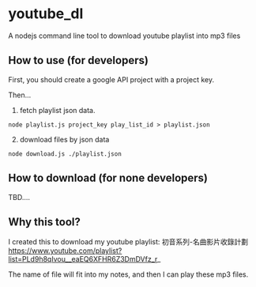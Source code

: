 youtube_dl
==========

A nodejs command line tool to download youtube playlist into mp3 files

How to use (for developers)
---------------------------

First, you should create a google API project with a project key.

Then...

1) fetch playlist json data.
```
node playlist.js project_key play_list_id > playlist.json
```

2) download files by json data
```
node download.js ./playlist.json
```

How to download (for none developers)
-------------------------------------

TBD....

Why this tool?
--------------

I created this to download my youtube playlist: 初音系列-名曲影片收錄計劃
https://www.youtube.com/playlist?list=PLd9h8qIvou__eaEQ6XFHR6Z3DmDVfz_r_

The name of file will fit into my notes, and then I can play these mp3 files.
